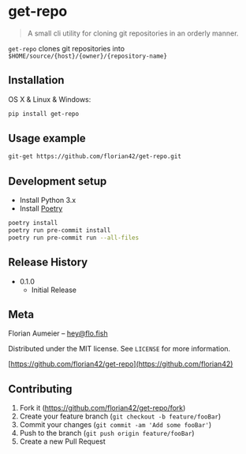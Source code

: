 # get-repo
> A small cli utility for cloning git repositories in an orderly manner.

`get-repo` clones git repositories into `$HOME/source/{host}/{owner}/{repository-name}`

## Installation

OS X & Linux & Windows:

```sh
pip install get-repo
```

## Usage example

```sh
git-get https://github.com/florian42/get-repo.git
```

## Development setup

- Install Python 3.x
- Install [Poetry](https://python-poetry.org/docs/)

```sh
poetry install
poetry run pre-commit install
poetry run pre-commit run --all-files
```

## Release History

* 0.1.0
    * Initial Release

## Meta

Florian Aumeier – hey@flo.fish

Distributed under the MIT license. See ``LICENSE`` for more information.

[https://github.com/florian42/get-repo](https://github.com/florian42)

## Contributing

1. Fork it (<https://github.com/florian42/get-repo/fork>)
2. Create your feature branch (`git checkout -b feature/fooBar`)
3. Commit your changes (`git commit -am 'Add some fooBar'`)
4. Push to the branch (`git push origin feature/fooBar`)
5. Create a new Pull Request
